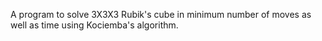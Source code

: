 A program to solve 3X3X3 Rubik's cube in minimum number of moves as well as time using Kociemba's algorithm.

